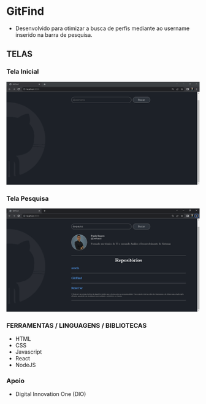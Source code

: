 # GitFind

 - Desenvolvido para otimizar a busca de perfis mediante ao username inserido na barra de pesquisa.

## TELAS
### Tela Inicial
![Tela Inicial](https://github.com/DevPauloS/assets/blob/main/GITFIND/tela-principal-react.png)
### Tela Pesquisa
![Tela Busca](https://github.com/DevPauloS/assets/blob/main/GITFIND/tela-busca-completa.png)

### FERRAMENTAS / LINGUAGENS / BIBLIOTECAS

 - HTML
 - CSS
 - Javascript
 - React
 - NodeJS

### Apoio

- Digital Innovation One (DIO)


  
